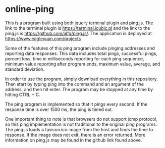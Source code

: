 # online-ping

This is a program built using both jquery terminal plugin and ping.js. The link to the terminal plugin is https://terminal.jcubic.pl and the link to the ping.js is https://github.com/alfg/ping.js/. The application is deployed at https://www.eagleyuan.com/projects

Some of the features of this ping program include pinging addresses and reporting data responses. This data includes total pings, successful pings, percent loss, time in milliseconds reporting for each ping sequence, minimum value reporting after program ends, maximum value, average, and standard deviation.

In order to use the program, simply download everything in this repository. Then start by typing ping into the command and an argument of the address, and then hit enter. The program may be stopped at any time by hitting CTRL + C. 

The ping program is implemented so that it pings every second. If the response time is over 1500 ms, the ping is timed out. 

One important thing to note is that browsers do not support icmp protocol, so this ping implementation is not traditional to the original ping programs. The ping.js loads a favicon.ico image from the host and finds the time to response. If the image does not exit, there is an error returned. More information on ping.js may be found in the github link found above.
